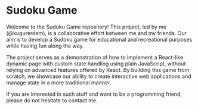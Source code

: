 # Sudoku Game

Welcome to the Sudoku Game repository! This project, led by me (@kugurerdem),
is a collaborative effort between me and my friends. Our aim is to develop a
Sudoku game for educational and recreational purposes while having fun along
the way.

The project serves as a demonstration of how to implement a React-like dynamic
page with custom state handling using plain JavaScript, without relying on
advanced features offered by React. By building this game from scratch, we
showcase our ability to create interactive web applications and manage state in
a more traditional manner.

If you are interested in such stuff and want to be a programming friend, please
do not hesitate to contact me.
